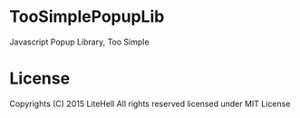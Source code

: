 # TooSimplePopupLib
Javascript Popup Library, Too Simple

# License
Copyrights (C) 2015 LiteHell All rights reserved
licensed under MIT License
